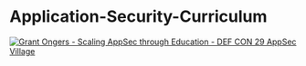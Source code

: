 # Application-Security-Curriculum

[![Grant Ongers - Scaling AppSec through Education - DEF CON 29 AppSec Village](https://yt-embed.herokuapp.com/embed?v=5Rzfvs2Jde4)](https://www.youtube.com/watch?v=5Rzfvs2Jde4 "Grant Ongers - Scaling AppSec through Education - DEF CON 29 AppSec Village")
